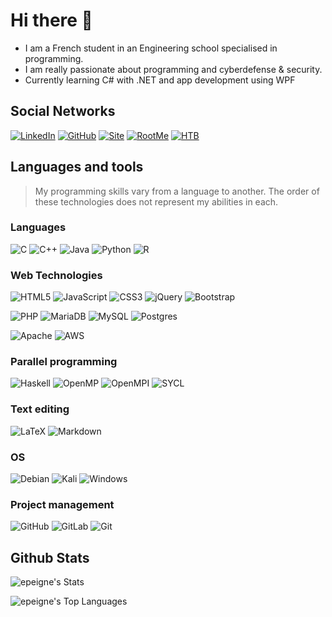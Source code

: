 # Hi there 👋

 - I am a French student in an Engineering school specialised in programming.
 - I am really passionate about programming and cyberdefense & security.
 - Currently learning C# with .NET and app development using WPF

## Social Networks
[![LinkedIn](https://img.shields.io/badge/linkedin-%230077B5.svg?style=for-the-badge&logo=linkedin&logoColor=white)](https://www.linkedin.com/in/enzo-peigne/)
[![GitHub](https://img.shields.io/badge/github-grey?style=for-the-badge&logo=github)](https://github.com/epeigne)
[![Site](https://img.shields.io/badge/website%20&%20portfolio-red?style=for-the-badge&logo=apache)](https://epeigne.fr)
[![RootMe](https://img.shields.io/badge/Root%20Me-black?style=for-the-badge&logo=rootme)](https://www.root-me.org/Enzo-Pgn)
[![HTB](https://img.shields.io/badge/HackTheBox-darkgreen?style=for-the-badge&logo=hackthebox)](https://app.hackthebox.com/users/1882405)



## Languages and tools
> My programming skills vary from a language to another. The order of these technologies does not represent my abilities in each.
### Languages
![C](https://img.shields.io/badge/c-%2300599C.svg?style=for-the-badge&logo=c&logoColor=white) ![C++](https://img.shields.io/badge/c++-%2300599C.svg?style=for-the-badge&logo=c%2B%2B&logoColor=white) ![Java](https://img.shields.io/badge/java-%23ED8B00.svg?style=for-the-badge&logo=openjdk&logoColor=white) ![Python](https://img.shields.io/badge/python-3670A0?style=for-the-badge&logo=python&logoColor=ffdd54) ![R](https://img.shields.io/badge/r-%23276DC3.svg?style=for-the-badge&logo=r&logoColor=white)

### Web Technologies
![HTML5](https://img.shields.io/badge/html5-%23E34F26.svg?style=for-the-badge&logo=html5&logoColor=white) ![JavaScript](https://img.shields.io/badge/javascript-%23323330.svg?style=for-the-badge&logo=javascript&logoColor=%23F7DF1E) ![CSS3](https://img.shields.io/badge/css3-%231572B6.svg?style=for-the-badge&logo=css3&logoColor=white) ![jQuery](https://img.shields.io/badge/jquery-%230769AD.svg?style=for-the-badge&logo=jquery&logoColor=white) ![Bootstrap](https://img.shields.io/badge/bootstrap-%238511FA.svg?style=for-the-badge&logo=bootstrap&logoColor=white)

![PHP](https://img.shields.io/badge/php-%23777BB4.svg?style=for-the-badge&logo=php&logoColor=white) ![MariaDB](https://img.shields.io/badge/MariaDB-003545?style=for-the-badge&logo=mariadb&logoColor=white) ![MySQL](https://img.shields.io/badge/mysql-4479A1.svg?style=for-the-badge&logo=mysql&logoColor=white) ![Postgres](https://img.shields.io/badge/postgres-%23316192.svg?style=for-the-badge&logo=postgresql&logoColor=white)

![Apache](https://img.shields.io/badge/apache-%23D42029.svg?style=for-the-badge&logo=apache&logoColor=white) ![AWS](https://img.shields.io/badge/AWS-%23FF9900.svg?style=for-the-badge&logo=amazon-aws&logoColor=white)

### Parallel programming 
![Haskell](https://img.shields.io/badge/Haskell-5e5086?style=for-the-badge&logo=haskell&logoColor=white) ![OpenMP](https://img.shields.io/badge/openmp-2a9d8f?style=for-the-badge) ![OpenMPI](https://img.shields.io/badge/OpenMPI-blue?style=for-the-badge) ![SYCL](https://img.shields.io/badge/SYCL-orange?style=for-the-badge)


### Text editing
![LaTeX](https://img.shields.io/badge/latex-%23008080.svg?style=for-the-badge&logo=latex&logoColor=white) ![Markdown](https://img.shields.io/badge/markdown-%23000000.svg?style=for-the-badge&logo=markdown&logoColor=white)

### OS
![Debian](https://img.shields.io/badge/Debian-D70A53?style=for-the-badge&logo=debian&logoColor=white) ![Kali](https://img.shields.io/badge/Kali-268BEE?style=for-the-badge&logo=kalilinux&logoColor=white) ![Windows](https://img.shields.io/badge/Windows-0078D6?style=for-the-badge&logo=windows&logoColor=white)

### Project management 
![GitHub](https://img.shields.io/badge/github-%23121011.svg?style=for-the-badge&logo=github&logoColor=white) ![GitLab](https://img.shields.io/badge/gitlab-%23181717.svg?style=for-the-badge&logo=gitlab&logoColor=white) ![Git](https://img.shields.io/badge/git-%23F05033.svg?style=for-the-badge&logo=git&logoColor=white)

## Github Stats

![epeigne's Stats](https://github-readme-stats.vercel.app/api?username=epeigne&theme=radical&show_icons=true&hide_border=true&count_private=true)

![epeigne's Top Languages](https://github-readme-stats.vercel.app/api/top-langs/?username=epeigne&theme=radical&show_icons=true&hide_border=true&layout=compact)
